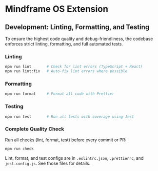<!--
  Project Standards and Debug Philosophy

  This project is instrumented for maximal debug-friendliness and maintainability:
  - Strict TypeScript, React, and ESLint rules prevent bugs and encourage explicit, safe code.
  - Extensive verbose logging, error handling, and robust test coverage are mandatory.
  - Contributors must use the provided lint, format, and test scripts before PRs/commits.
  - All errors, edge cases, and user actions should be logged and tested.
  - See below for details on development workflow.
-->

# Mindframe OS Extension

<!-- ...existing documentation... -->

## Development: Linting, Formatting, and Testing

To ensure the highest code quality and debug-friendliness, the codebase enforces strict linting, formatting, and full automated tests.

### Linting

```bash
npm run lint       # Check for lint errors (TypeScript + React)
npm run lint:fix   # Auto-fix lint errors where possible
```

### Formatting

```bash
npm run format     # Format all code with Prettier
```

### Testing

```bash
npm run test       # Run all tests with coverage using Jest
```

### Complete Quality Check

Run all checks (lint, format, test) before every commit or PR:

```bash
npm run check
```

Lint, format, and test configs are in `.eslintrc.json`, `.prettierrc`, and `jest.config.js`. See those files for details.